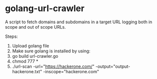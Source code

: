 # golang-url-crawler
A script to fetch domains and subdomains in a target URL logging both in scope and out of scope URLs.

Steps:

1. Upload golang file
2. Make sure golang is installed by using: 
3. go build url-crawler.go
4. chmod 777 *
5. ./url-scan -url="https://hackerone.com/" -output="output-hackerone.txt" -inscope="hackerone.com"

